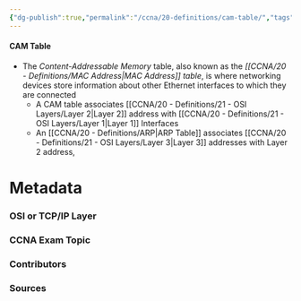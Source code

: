 ```yaml
---
{"dg-publish":true,"permalink":"/ccna/20-definitions/cam-table/","tags":["defs_ccna"]}
---
```


#### CAM Table
- The *Content-Addressable Memory* table, also known as the *[[CCNA/20 - Definitions/MAC Address\|MAC Address]] table*, is where networking devices store information about other Ethernet interfaces to which they are connected
	- A CAM table associates [[CCNA/20 - Definitions/21 - OSI Layers/Layer 2\|Layer 2]] address with [[CCNA/20 - Definitions/21 - OSI Layers/Layer 1\|Layer 1]] Interfaces
	- An [[CCNA/20 - Definitions/ARP\|ARP Table]] associates [[CCNA/20 - Definitions/21 - OSI Layers/Layer 3\|Layer 3]] addresses with Layer 2 address,


# Metadata
### OSI or TCP/IP Layer

### CCNA Exam Topic

### Contributors

### Sources

